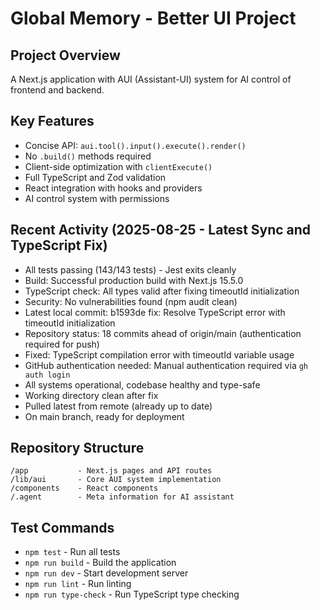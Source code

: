 # Global Memory - Better UI Project

## Project Overview
A Next.js application with AUI (Assistant-UI) system for AI control of frontend and backend.

## Key Features
- Concise API: `aui.tool().input().execute().render()`
- No `.build()` methods required
- Client-side optimization with `clientExecute()`
- Full TypeScript and Zod validation
- React integration with hooks and providers
- AI control system with permissions

## Recent Activity (2025-08-25 - Latest Sync and TypeScript Fix)
- All tests passing (143/143 tests) - Jest exits cleanly
- Build: Successful production build with Next.js 15.5.0
- TypeScript check: All types valid after fixing timeoutId initialization
- Security: No vulnerabilities found (npm audit clean)
- Latest local commit: b1593de fix: Resolve TypeScript error with timeoutId initialization
- Repository status: 18 commits ahead of origin/main (authentication required for push)
- Fixed: TypeScript compilation error with timeoutId variable usage
- GitHub authentication needed: Manual authentication required via `gh auth login`
- All systems operational, codebase healthy and type-safe
- Working directory clean after fix
- Pulled latest from remote (already up to date)
- On main branch, ready for deployment

## Repository Structure
```
/app           - Next.js pages and API routes
/lib/aui       - Core AUI system implementation
/components    - React components
/.agent        - Meta information for AI assistant
```

## Test Commands
- `npm test` - Run all tests
- `npm run build` - Build the application
- `npm run dev` - Start development server
- `npm run lint` - Run linting
- `npm run type-check` - Run TypeScript type checking